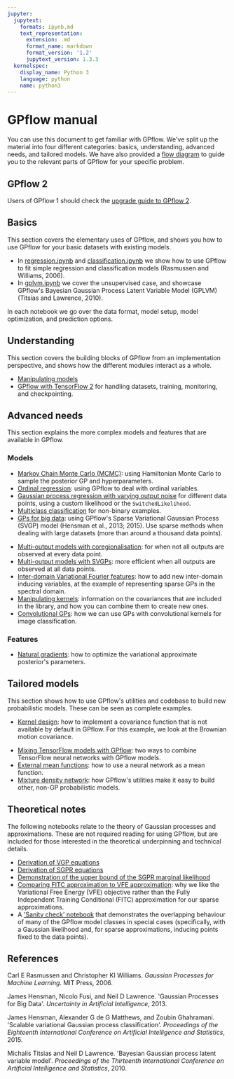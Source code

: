 ```yaml
---
jupyter:
  jupytext:
    formats: ipynb,md
    text_representation:
      extension: .md
      format_name: markdown
      format_version: '1.2'
      jupytext_version: 1.3.3
  kernelspec:
    display_name: Python 3
    language: python
    name: python3
---
```


# GPflow manual

<!-- #region -->
You can use this document to get familiar with GPflow. We've split up the material into four different categories: basics, understanding, advanced needs, and tailored models. We have also provided a [flow diagram](GPflows.png) to guide you to the relevant parts of GPflow for your specific problem.

## GPflow 2

Users of GPflow 1 should check the [upgrade guide to GPflow 2](gpflow2_upgrade_guide.ipynb).

## Basics

This section covers the elementary uses of GPflow, and shows you how to use GPflow for your basic datasets with existing models.

  - In [regression.ipynb](basics/regression.ipynb) and [classification.ipynb](basics/classification.ipynb) we show how to use GPflow to fit simple regression and classification models (Rasmussen and Williams, 2006).
  - In [gplvm.ipynb](basics/GPLVM.ipynb) we cover the unsupervised case, and showcase GPflow's Bayesian Gaussian Process Latent Variable Model (GPLVM) (Titsias and Lawrence, 2010).

In each notebook we go over the data format, model setup, model optimization, and prediction options.

## Understanding

This section covers the building blocks of GPflow from an implementation perspective, and shows how the different modules interact as a whole.
<!--  - [Architecture](understanding/architecture.ipynb)  **[TODO]** -->
<!--  - [Utilities](understanding/utilities.ipynb): expectations, multi-output, conditionals, Kullback-Leibler divergences (KL), log-densities, features and quadrature  **[TODO]** -->
  - [Manipulating models](understanding/models.ipynb)
  - [GPflow with TensorFlow 2](intro_to_gpflow2.ipynb) for handling datasets, training, monitoring, and checkpointing.


## Advanced needs

This section explains the more complex models and features that are available in GPflow.

### Models
  - [Markov Chain Monte Carlo (MCMC)](advanced/mcmc.ipynb): using Hamiltonian Monte Carlo to sample the posterior GP and hyperparameters.
  - [Ordinal regression](advanced/ordinal_regression.ipynb): using GPflow to deal with ordinal variables.
  - [Gaussian process regression with varying output noise](advanced/varying_noise.ipynb) for different data points, using a custom likelihood or the `SwitchedLikelihood`.
  - [Multiclass classification](advanced/multiclass_classification.ipynb) for non-binary examples.
  - [GPs for big data](advanced/gps_for_big_data.ipynb): using GPflow's Sparse Variational Gaussian Process (SVGP) model (Hensman et al., 2013; 2015). Use sparse methods when dealing with large datasets (more than around a thousand data points).
<!--  - [GPs for big data (part 2)](advanced/advanced_many_points.ipynb)  **[TODO]** -->
  - [Multi-output models with coregionalisation](advanced/coregionalisation.ipynb): for when not all outputs are observed at every data point.
  - [Multi-output models with SVGPs](advanced/multioutput.ipynb): more efficient when all outputs are observed at all data points.
  - [Inter-domain Variational Fourier features](advanced/variational_fourier_features.ipynb): how to add new inter-domain inducing variables, at the example of representing sparse GPs in the spectral domain.
  - [Manipulating kernels](advanced/kernels.ipynb): information on the covariances that are included in the library, and how you can combine them to create new ones.
  - [Convolutional GPs](advanced/convolutional.ipynb): how we can use GPs with convolutional kernels for image classification.

### Features
  - [Natural gradients](advanced/natural_gradients.ipynb): how to optimize the variational approximate posterior's parameters.
<!--  - [optimizers](advanced/optimisation.ipynb)  **[TODO]** -->
<!--  - [Settings and GPflow configuration](advanced/settings.ipynb): how to adjust jitter (for inversion or Cholesky errors), floating point precision, parallelism, and more.-->
<!--  - [Monitoring optimization](basics/monitoring.ipynb): how to send things to TensorBoard, store or restore checkpoints, and more.-->

## Tailored models

This section shows how to use GPflow's utilities and codebase to build new probabilistic models.
These can be seen as complete examples.
  - [Kernel design](tailor/kernel_design.ipynb): how to implement a covariance function that is not available by default in GPflow. For this example, we look at the Brownian motion covariance.
<!--  - [likelihood design](tailor/likelihood_design.ipynb) **[TODO]** -->
<!--  - [Latent variable models](tailor/models_with_latent_variables.ipynb) **[TODO]** -->
<!--  - [Updating models with new data](tailor/updating_models_with_new_data.ipynb) **[TODO]** -->
  - [Mixing TensorFlow models with GPflow](tailor/gp_nn.ipynb): two ways to combine TensorFlow neural networks with GPflow models.
  - [External mean functions](tailor/external-mean-function.ipynb): how to use a neural network as a mean function.
  - [Mixture density network](tailor/mixture_density_network.ipynb): how GPflow's utilities make it easy to build other, non-GP probabilistic models.


## Theoretical notes

The following notebooks relate to the theory of Gaussian processes and approximations. These are not required reading for using GPflow, but are included for those interested in the theoretical underpinning and technical details.
  - [Derivation of VGP equations](theory/vgp_notes.ipynb)
  - [Derivation of SGPR equations](theory/SGPR_notes.ipynb)
  - [Demonstration of the upper bound of the SGPR marginal likelihood](theory/upper_bound.ipynb)
  - [Comparing FITC approximation to VFE approximation](theory/FITCvsVFE.ipynb): why we like the Variational Free Energy (VFE) objective rather than the Fully Independent Training Conditional (FITC) approximation for our sparse approximations.
  - A ['Sanity check' notebook](theory/Sanity_check.ipynb) that demonstrates the overlapping behaviour of many of the GPflow model classes in special cases (specifically, with a Gaussian likelihood and, for sparse approximations, inducing points fixed to the data points).

## References
Carl E Rasmussen and Christopher KI Williams. *Gaussian Processes for Machine Learning*. MIT Press, 2006.

James Hensman, Nicolo Fusi, and Neil D Lawrence. 'Gaussian Processes for Big Data'. *Uncertainty in Artificial Intelligence*, 2013.

James Hensman, Alexander G de G Matthews, and Zoubin Ghahramani. 'Scalable variational Gaussian process classification'. *Proceedings of the Eighteenth International Conference on Artificial Intelligence and Statistics*, 2015.

Michalis Titsias and Neil D Lawrence. 'Bayesian Gaussian process latent variable model'. *Proceedings of the Thirteenth International Conference on Artificial Intelligence and Statistics*, 2010.

<!-- #endregion -->

```python

```
